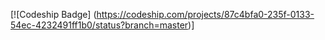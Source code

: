 [![Codeship Badge] (https://codeship.com/projects/87c4bfa0-235f-0133-54ec-4232491ff1b0/status?branch=master)]

